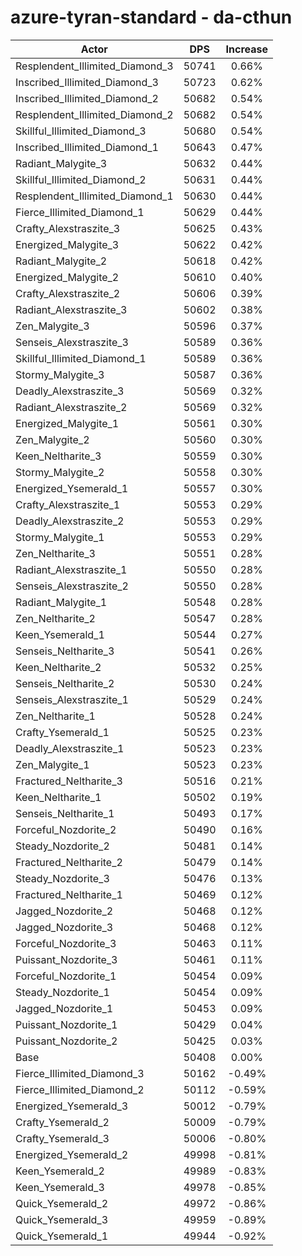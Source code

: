 # azure-tyran-standard - da-cthun
| Actor | DPS | Increase |
|---|:---:|:---:|
|Resplendent_Illimited_Diamond_3|50741|0.66%|
|Inscribed_Illimited_Diamond_3|50723|0.62%|
|Inscribed_Illimited_Diamond_2|50682|0.54%|
|Resplendent_Illimited_Diamond_2|50682|0.54%|
|Skillful_Illimited_Diamond_3|50680|0.54%|
|Inscribed_Illimited_Diamond_1|50643|0.47%|
|Radiant_Malygite_3|50632|0.44%|
|Skillful_Illimited_Diamond_2|50631|0.44%|
|Resplendent_Illimited_Diamond_1|50630|0.44%|
|Fierce_Illimited_Diamond_1|50629|0.44%|
|Crafty_Alexstraszite_3|50625|0.43%|
|Energized_Malygite_3|50622|0.42%|
|Radiant_Malygite_2|50618|0.42%|
|Energized_Malygite_2|50610|0.40%|
|Crafty_Alexstraszite_2|50606|0.39%|
|Radiant_Alexstraszite_3|50602|0.38%|
|Zen_Malygite_3|50596|0.37%|
|Senseis_Alexstraszite_3|50589|0.36%|
|Skillful_Illimited_Diamond_1|50589|0.36%|
|Stormy_Malygite_3|50587|0.36%|
|Deadly_Alexstraszite_3|50569|0.32%|
|Radiant_Alexstraszite_2|50569|0.32%|
|Energized_Malygite_1|50561|0.30%|
|Zen_Malygite_2|50560|0.30%|
|Keen_Neltharite_3|50559|0.30%|
|Stormy_Malygite_2|50558|0.30%|
|Energized_Ysemerald_1|50557|0.30%|
|Crafty_Alexstraszite_1|50553|0.29%|
|Deadly_Alexstraszite_2|50553|0.29%|
|Stormy_Malygite_1|50553|0.29%|
|Zen_Neltharite_3|50551|0.28%|
|Radiant_Alexstraszite_1|50550|0.28%|
|Senseis_Alexstraszite_2|50550|0.28%|
|Radiant_Malygite_1|50548|0.28%|
|Zen_Neltharite_2|50547|0.28%|
|Keen_Ysemerald_1|50544|0.27%|
|Senseis_Neltharite_3|50541|0.26%|
|Keen_Neltharite_2|50532|0.25%|
|Senseis_Neltharite_2|50530|0.24%|
|Senseis_Alexstraszite_1|50529|0.24%|
|Zen_Neltharite_1|50528|0.24%|
|Crafty_Ysemerald_1|50525|0.23%|
|Deadly_Alexstraszite_1|50523|0.23%|
|Zen_Malygite_1|50523|0.23%|
|Fractured_Neltharite_3|50516|0.21%|
|Keen_Neltharite_1|50502|0.19%|
|Senseis_Neltharite_1|50493|0.17%|
|Forceful_Nozdorite_2|50490|0.16%|
|Steady_Nozdorite_2|50481|0.14%|
|Fractured_Neltharite_2|50479|0.14%|
|Steady_Nozdorite_3|50476|0.13%|
|Fractured_Neltharite_1|50469|0.12%|
|Jagged_Nozdorite_2|50468|0.12%|
|Jagged_Nozdorite_3|50468|0.12%|
|Forceful_Nozdorite_3|50463|0.11%|
|Puissant_Nozdorite_3|50461|0.11%|
|Forceful_Nozdorite_1|50454|0.09%|
|Steady_Nozdorite_1|50454|0.09%|
|Jagged_Nozdorite_1|50453|0.09%|
|Puissant_Nozdorite_1|50429|0.04%|
|Puissant_Nozdorite_2|50425|0.03%|
|Base|50408|0.00%|
|Fierce_Illimited_Diamond_3|50162|-0.49%|
|Fierce_Illimited_Diamond_2|50112|-0.59%|
|Energized_Ysemerald_3|50012|-0.79%|
|Crafty_Ysemerald_2|50009|-0.79%|
|Crafty_Ysemerald_3|50006|-0.80%|
|Energized_Ysemerald_2|49998|-0.81%|
|Keen_Ysemerald_2|49989|-0.83%|
|Keen_Ysemerald_3|49978|-0.85%|
|Quick_Ysemerald_2|49972|-0.86%|
|Quick_Ysemerald_3|49959|-0.89%|
|Quick_Ysemerald_1|49944|-0.92%|
